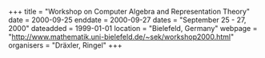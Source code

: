+++
title = "Workshop on Computer Algebra and Representation Theory"
date = 2000-09-25
enddate = 2000-09-27
dates = "September 25 - 27, 2000"
dateadded = 1999-01-01
location = "Bielefeld, Germany"
webpage = "http://www.mathematik.uni-bielefeld.de/~sek/workshop2000.html"
organisers = "Dräxler, Ringel"
+++

